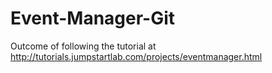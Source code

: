# Event-Manager-Git

Outcome of following the tutorial at
http://tutorials.jumpstartlab.com/projects/eventmanager.html
